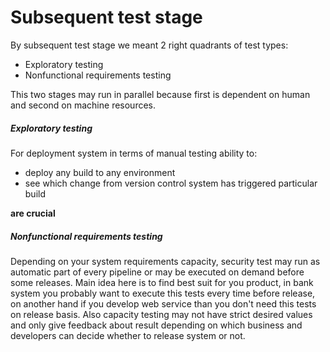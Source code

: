 # Subsequent test stage
By subsequent test stage we meant 2 right quadrants of test types: 
* Exploratory testing
* Nonfunctional requirements testing 

This two stages may run in parallel because first is dependent on human and second on machine resources.

##### Exploratory testing

For deployment system in terms of manual testing ability to:
* deploy any build to any environment
* see which change from version control system has triggered particular build

**are crucial**
 
##### Nonfunctional requirements testing

Depending on your system requirements capacity, security test may run as automatic part of every pipeline or may be 
executed on demand before some releases. Main idea here is to find best suit for you product, in bank system you 
probably want to execute this tests every time before release, on another hand if you develop web service than you 
don't need this tests on release basis. 
Also capacity testing may not have strict desired values and only give feedback about result depending on which 
business and developers can decide whether to release system or not. 
 
 